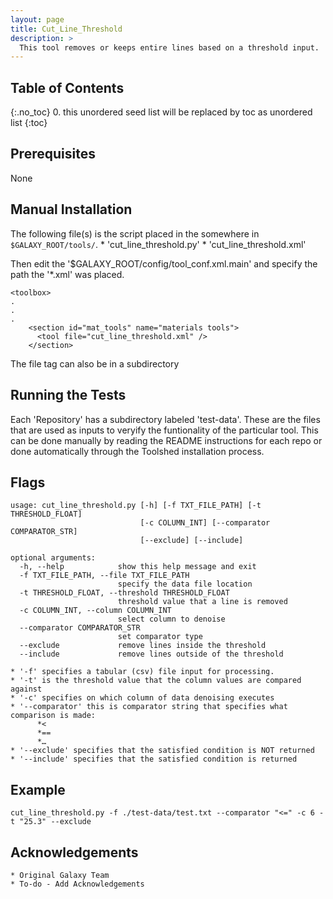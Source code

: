 ```yaml
---
layout: page
title: Cut_Line_Threshold
description: >
  This tool removes or keeps entire lines based on a threshold input.
---
```


## Table of Contents
{:.no_toc}
0. this unordered seed list will be replaced by toc as unordered list
{:toc}

## Prerequisites
None



## Manual Installation 
The following file(s) is the script placed in the somewhere in `$GALAXY_ROOT/tools/`.
	* 'cut_line_threshold.py'
    * 'cut_line_threshold.xml'
	
Then edit the '$GALAXY_ROOT/config/tool_conf.xml.main' and specify the path the '*.xml' was placed.

~~~
<toolbox>
.
.
.
    <section id="mat_tools" name="materials tools">
      <tool file="cut_line_threshold.xml" />
    </section>
~~~

The file tag can also be in a subdirectory

## Running the Tests
Each 'Repository' has a subdirectory labeled 'test-data'. These are the files that are used as inputs to veryify the funtionality of the particular tool. This can be done manually by reading the README instructions for each repo or done automatically through the Toolshed installation process.


## Flags

~~~
usage: cut_line_threshold.py [-h] [-f TXT_FILE_PATH] [-t THRESHOLD_FLOAT]
                             [-c COLUMN_INT] [--comparator COMPARATOR_STR]
                             [--exclude] [--include]

optional arguments:
  -h, --help            show this help message and exit
  -f TXT_FILE_PATH, --file TXT_FILE_PATH
                        specify the data file location
  -t THRESHOLD_FLOAT, --threshold THRESHOLD_FLOAT
                        threshold value that a line is removed
  -c COLUMN_INT, --column COLUMN_INT
                        select column to denoise
  --comparator COMPARATOR_STR
                        set comparator type
  --exclude             remove lines inside the threshold
  --include             remove lines outside of the threshold
~~~

	* '-f' specifies a tabular (csv) file input for processing.
	* '-t' is the threshold value that the column values are compared against
	* '-c' specifies on which column of data denoising executes
	* '--comparator' this is comparator string that specifies what comparison is made:
		  *<
		  *==
		  *…  
	* '--exclude' specifies that the satisfied condition is NOT returned
	* '--include' specifies that the satisfied condition is returned


## Example

~~~
cut_line_threshold.py -f ./test-data/test.txt --comparator "<=" -c 6 -t "25.3" --exclude
~~~

## Acknowledgements 
	* Original Galaxy Team
	* To-do - Add Acknowledgements 